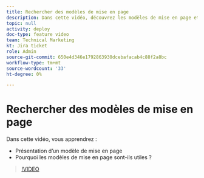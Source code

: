 ```yaml
---
title: Rechercher des modèles de mise en page
description: Dans cette vidéo, découvrez les modèles de mise en page et leur utilité.
topic: null
activity: deploy
doc-type: feature video
team: Technical Marketing
kt: Jira ticket
role: Admin
source-git-commit: 650e4d346e1792863930dcebafacab4c88f2a8bc
workflow-type: tm+mt
source-wordcount: '33'
ht-degree: 0%

---
```


# Rechercher des modèles de mise en page

Dans cette vidéo, vous apprendrez :

* Présentation d’un modèle de mise en page
* Pourquoi les modèles de mise en page sont-ils utiles ?

>[!VIDEO](https://video.tv.adobe.com/v/335072/?quality=12&learn=on)

